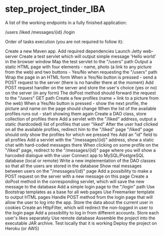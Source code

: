 # step_project_tinder_IBA
A list of the working endpoints in a fully finished application:

/users
/liked
/messages/{id}
/login


Order of tasks execution (you are not required to follow it):

Create a new Maven app. Add required dependencies
Launch Jetty web-server
Create a test servlet which will output simple message 'Hello world' in the browser window
Map the test servlet to the "/users" path
Output a static HTML page with four elements - name, photo (a link to any picture from the web) and two buttons - Yes/No when requesting the "/users" path
Wrap the page in an HTML form
When a Yes/No button is pressed - send a POST request to the server (there is no handler there at the moment)
Add POST request handler on the server and store the user's choice (yes or no) on the server (in any form)
The doPost method should forward the request to the "/users" GET path
Create a few profiles (name + link to a picture from the web)
When a Yes/No button is pressed - show the next profile, the picture and name on the page should change
When the list of the available profiles runs out - start showing them again
Create a DAO class, store collection of profiles there
Add a servlet with the "/liked" address, output a static (hardcoded) list of profiles that user "liked"
After the user had clicked on all the available profiles, redirect him to the "/liked" page
"/liked" page should only show the profiles for which we pressed Yes
Add an "id" field to all profiles
Add a servlet with the "/messages/{id}" address, show a static chat with hard-coded messages there
When clicking on some profile on the "/liked" page, redirect to the "/messages/{id}" page where you will show a harcoded dialogue with the user
Connect app to MySQL/PostgreSQL database (local or remote)
Write a new implementation of the DAO classes so that all the users are stored in the database
Show real messages between users on the "/messages/{id}" page
Add a possibility to make a POST request on the server with a new message on this page
Create a doPost method in the corresponding servlet, which will save the new message to the database
Add a simple login page to the "/login" path
Use Bootstrap templates as a base for all web pages
Use Freemarker template to output HTML pages
Handle POST method from the login page that will allow the user to log into the app. Store the data about the current user in cookies
Create an HttpFilter, which will redirect the non-logged in user to the login page
Add a possibility to log in from different accounts. Store each user's likes separately
Use remote database
Assemble the project into the executable JAR archive. Test locally that it is working
Deploy the project on Heroku (or AWS)
